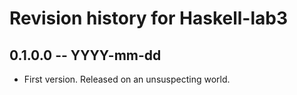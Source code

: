 # Revision history for Haskell-lab3

## 0.1.0.0 -- YYYY-mm-dd

* First version. Released on an unsuspecting world.
